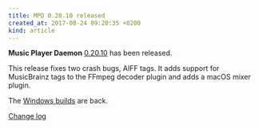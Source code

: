 ```yaml
---
title: MPD 0.20.10 released
created_at: 2017-08-24 09:20:35 +0200
kind: article
---
```


**Music Player Daemon**
[0.20.10](/download/mpd/0.20/mpd-0.20.10.tar.xz)
has been released.

This release fixes two crash bugs, AIFF tags.  It adds support for
MusicBrainz tags to the FFmpeg decoder plugin and adds a macOS mixer
plugin.

The [Windows builds](/download/win32/) are back.

[Change log](https://raw.githubusercontent.com/MusicPlayerDaemon/MPD/v0.20.10/NEWS)
